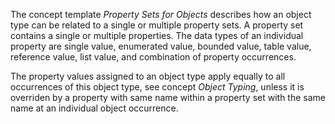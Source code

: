 The concept template _Property Sets for Objects_ describes how an object type can be related to a single or multiple property sets. A property set contains a single or multiple properties. The data types of an individual property are single value, enumerated value, bounded value, table value, reference value, list value, and combination of property occurrences.

The property values assigned to an object type apply equally to all occurrences of this object type, see concept _Object Typing_, unless it is overriden by a property with same name within a property set with the same name at an individual object occurrence.

